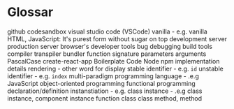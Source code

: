 # Glossar

github
codesandbox
visual studio code (VSCode)
vanilla - e.g. vanilla HTML, JavaScript: It's purest form without sugar on top
development server
production server
browser's developer tools
bug
debugging
build tools
compiler
transpiler
bundler
function signature
parameters
arguments
PascalCase
create-react-app
Boilerplate Code
Node
npm
implementation details
rendering - other word for display
stable identifier - e.g. `id`
unstable identifier - e.g. `index`
multi-paradigm programming language - .e.g JavaScript
object-oriented programming
functional programming
declaration/definition
instanstiation - e.g. class
instance - .e.g class instance, component instance
function
class
class method, method